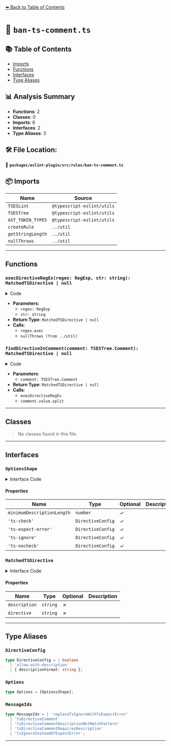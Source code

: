 [⬅️ Back to Table of Contents](../../../../index.md)

# 📄 `ban-ts-comment.ts`

## 📚 Table of Contents

- [Imports](#imports)
- [Functions](#functions)
- [Interfaces](#interfaces)
- [Type Aliases](#type-aliases)

## 📊 Analysis Summary

- **Functions**: 2
- **Classes**: 0
- **Imports**: 6
- **Interfaces**: 2
- **Type Aliases**: 3

## 🛠️ File Location:
📂 **`packages/eslint-plugin/src/rules/ban-ts-comment.ts`**

## 📦 Imports

| Name | Source |
|------|--------|
| `TSESLint` | `@typescript-eslint/utils` |
| `TSESTree` | `@typescript-eslint/utils` |
| `AST_TOKEN_TYPES` | `@typescript-eslint/utils` |
| `createRule` | `../util` |
| `getStringLength` | `../util` |
| `nullThrows` | `../util` |


---

## Functions

### `execDirectiveRegEx(regex: RegExp, str: string): MatchedTSDirective | null`

<details><summary>Code</summary>

```ts
function execDirectiveRegEx(
      regex: RegExp,
      str: string,
    ): MatchedTSDirective | null {
      const match = regex.exec(str);
      if (!match) {
        return null;
      }

      const { description, directive } = nullThrows(
        match.groups,
        'RegExp should contain groups',
      );
      return {
        description: nullThrows(
          description,
          'RegExp should contain "description" group',
        ),
        directive: nullThrows(
          directive,
          'RegExp should contain "directive" group',
        ),
      };
    }
```
</details>

- **Parameters**:
  - `regex: RegExp`
  - `str: string`
- **Return Type**: `MatchedTSDirective | null`
- **Calls**:
  - `regex.exec`
  - `nullThrows (from ../util)`
### `findDirectiveInComment(comment: TSESTree.Comment): MatchedTSDirective | null`

<details><summary>Code</summary>

```ts
function findDirectiveInComment(
      comment: TSESTree.Comment,
    ): MatchedTSDirective | null {
      if (comment.type === AST_TOKEN_TYPES.Line) {
        const matchedPragma = execDirectiveRegEx(
          singleLinePragmaRegEx,
          `//${comment.value}`,
        );
        if (matchedPragma) {
          return matchedPragma;
        }

        return execDirectiveRegEx(
          commentDirectiveRegExSingleLine,
          comment.value,
        );
      }

      const commentLines = comment.value.split('\n');
      return execDirectiveRegEx(
        commentDirectiveRegExMultiLine,
        commentLines[commentLines.length - 1],
      );
    }
```
</details>

- **Parameters**:
  - `comment: TSESTree.Comment`
- **Return Type**: `MatchedTSDirective | null`
- **Calls**:
  - `execDirectiveRegEx`
  - `comment.value.split`

---

## Classes

> No classes found in this file.


---

## Interfaces

### `OptionsShape`

<details><summary>Interface Code</summary>

```ts
export interface OptionsShape {
  minimumDescriptionLength?: number;
  'ts-check'?: DirectiveConfig;
  'ts-expect-error'?: DirectiveConfig;
  'ts-ignore'?: DirectiveConfig;
  'ts-nocheck'?: DirectiveConfig;
}
```
</details>

#### Properties

| Name | Type | Optional | Description |
|------|------|----------|-------------|
| `minimumDescriptionLength` | `number` | ✓ |  |
| `'ts-check'` | `DirectiveConfig` | ✓ |  |
| `'ts-expect-error'` | `DirectiveConfig` | ✓ |  |
| `'ts-ignore'` | `DirectiveConfig` | ✓ |  |
| `'ts-nocheck'` | `DirectiveConfig` | ✓ |  |

### `MatchedTSDirective`

<details><summary>Interface Code</summary>

```ts
interface MatchedTSDirective {
  description: string;
  directive: string;
}
```
</details>

#### Properties

| Name | Type | Optional | Description |
|------|------|----------|-------------|
| `description` | `string` | ✗ |  |
| `directive` | `string` | ✗ |  |


---

## Type Aliases

### `DirectiveConfig`

```ts
type DirectiveConfig = | boolean
  | 'allow-with-description'
  | { descriptionFormat: string };
```

### `Options`

```ts
type Options = [OptionsShape];
```

### `MessageIds`

```ts
type MessageIds = | 'replaceTsIgnoreWithTsExpectError'
  | 'tsDirectiveComment'
  | 'tsDirectiveCommentDescriptionNotMatchPattern'
  | 'tsDirectiveCommentRequiresDescription'
  | 'tsIgnoreInsteadOfExpectError';
```


---